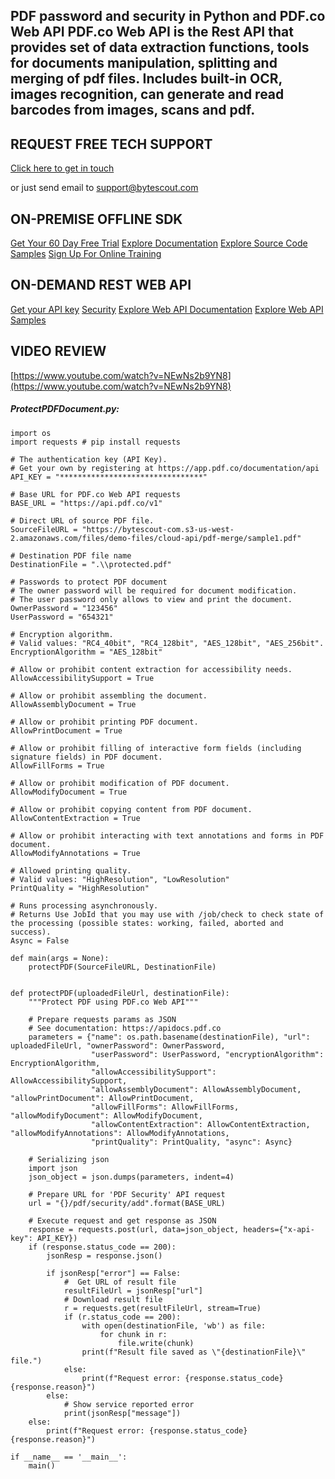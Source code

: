 ## PDF password and security in Python and PDF.co Web API PDF.co Web API is the Rest API that provides set of data extraction functions, tools for documents manipulation, splitting and merging of pdf files. Includes built-in OCR, images recognition, can generate and read barcodes from images, scans and pdf.

## REQUEST FREE TECH SUPPORT

[Click here to get in touch](https://bytescout.zendesk.com/hc/en-us/requests/new?subject=PDF.co%20Web%20API%20Question)

or just send email to [support@bytescout.com](mailto:support@bytescout.com?subject=PDF.co%20Web%20API%20Question) 

## ON-PREMISE OFFLINE SDK 

[Get Your 60 Day Free Trial](https://bytescout.com/download/web-installer?utm_source=github-readme)
[Explore Documentation](https://bytescout.com/documentation/index.html?utm_source=github-readme)
[Explore Source Code Samples](https://github.com/bytescout/ByteScout-SDK-SourceCode/)
[Sign Up For Online Training](https://academy.bytescout.com/)


## ON-DEMAND REST WEB API

[Get your API key](https://app.pdf.co/signup?utm_source=github-readme)
[Security](https://pdf.co/security)
[Explore Web API Documentation](https://apidocs.pdf.co?utm_source=github-readme)
[Explore Web API Samples](https://github.com/bytescout/ByteScout-SDK-SourceCode/tree/master/PDF.co%20Web%20API)

## VIDEO REVIEW

[https://www.youtube.com/watch?v=NEwNs2b9YN8](https://www.youtube.com/watch?v=NEwNs2b9YN8)




<!-- code block begin -->

##### **ProtectPDFDocument.py:**
    
```
import os
import requests # pip install requests

# The authentication key (API Key).
# Get your own by registering at https://app.pdf.co/documentation/api
API_KEY = "********************************"

# Base URL for PDF.co Web API requests
BASE_URL = "https://api.pdf.co/v1"

# Direct URL of source PDF file.
SourceFileURL = "https://bytescout-com.s3-us-west-2.amazonaws.com/files/demo-files/cloud-api/pdf-merge/sample1.pdf"

# Destination PDF file name
DestinationFile = ".\\protected.pdf"

# Passwords to protect PDF document
# The owner password will be required for document modification.
# The user password only allows to view and print the document.
OwnerPassword = "123456"
UserPassword = "654321"

# Encryption algorithm. 
# Valid values: "RC4_40bit", "RC4_128bit", "AES_128bit", "AES_256bit".
EncryptionAlgorithm = "AES_128bit"

# Allow or prohibit content extraction for accessibility needs.
AllowAccessibilitySupport = True

# Allow or prohibit assembling the document.
AllowAssemblyDocument = True

# Allow or prohibit printing PDF document.
AllowPrintDocument = True

# Allow or prohibit filling of interactive form fields (including signature fields) in PDF document.
AllowFillForms = True

# Allow or prohibit modification of PDF document.
AllowModifyDocument = True

# Allow or prohibit copying content from PDF document.
AllowContentExtraction = True

# Allow or prohibit interacting with text annotations and forms in PDF document.
AllowModifyAnnotations = True

# Allowed printing quality.
# Valid values: "HighResolution", "LowResolution"
PrintQuality = "HighResolution"

# Runs processing asynchronously. 
# Returns Use JobId that you may use with /job/check to check state of the processing (possible states: working, failed, aborted and success).
Async = False

def main(args = None):
    protectPDF(SourceFileURL, DestinationFile)


def protectPDF(uploadedFileUrl, destinationFile):
    """Protect PDF using PDF.co Web API"""

    # Prepare requests params as JSON
    # See documentation: https://apidocs.pdf.co
    parameters = {"name": os.path.basename(destinationFile), "url": uploadedFileUrl, "ownerPassword": OwnerPassword,
                  "userPassword": UserPassword, "encryptionAlgorithm": EncryptionAlgorithm,
                  "allowAccessibilitySupport": AllowAccessibilitySupport,
                  "allowAssemblyDocument": AllowAssemblyDocument, "allowPrintDocument": AllowPrintDocument,
                  "allowFillForms": AllowFillForms, "allowModifyDocument": AllowModifyDocument,
                  "allowContentExtraction": AllowContentExtraction, "allowModifyAnnotations": AllowModifyAnnotations,
                  "printQuality": PrintQuality, "async": Async}

    # Serializing json
    import json
    json_object = json.dumps(parameters, indent=4)

    # Prepare URL for 'PDF Security' API request
    url = "{}/pdf/security/add".format(BASE_URL)

    # Execute request and get response as JSON
    response = requests.post(url, data=json_object, headers={"x-api-key": API_KEY})
    if (response.status_code == 200):
        jsonResp = response.json()

        if jsonResp["error"] == False:
            #  Get URL of result file
            resultFileUrl = jsonResp["url"]
            # Download result file
            r = requests.get(resultFileUrl, stream=True)
            if (r.status_code == 200):
                with open(destinationFile, 'wb') as file:
                    for chunk in r:
                        file.write(chunk)
                print(f"Result file saved as \"{destinationFile}\" file.")
            else:
                print(f"Request error: {response.status_code} {response.reason}")
        else:
            # Show service reported error
            print(jsonResp["message"])
    else:
        print(f"Request error: {response.status_code} {response.reason}")

if __name__ == '__main__':
    main()
```

<!-- code block end -->